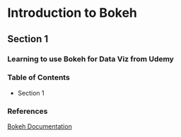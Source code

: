 # Introduction to Bokeh

## Section 1

### Learning to use Bokeh for Data Viz from Udemy 

### Table of Contents

- Section 1

### References

[Bokeh Documentation](https://docs.bokeh.org/en/latest/index.html)



